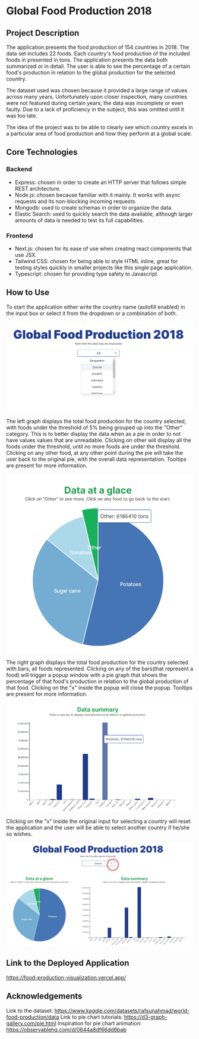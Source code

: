 # Global Food Production 2018

## Project Description

The application presents the food production of 154 countries in 2018. The data set includes 22 foods. Each country's food production of the included foods in presented in tons. The application presents the data both summarized or in detail. The user is able to see the percentage of a certain food's production in relation to the global production for the selected country.

The dataset used was chosen because it provided a large range of values across many years. Unfortunately upon closer inspection, many countries were not featured during certain years; the data was incomplete or even faulty. Due to a lack of proficiency in the subject, this was omitted until it was too late. 

The idea of the project was to be able to clearly see which country excels in a particular area of food production and how they perform at a global scale.

## Core Technologies

### Backend
- Express: chosen in order to create an HTTP server that follows simple REST architecture. 
- Node.js: chosen because familiar with it mainly. It works with async requests and its non-blocking incoming requests.
- Mongodb: used to create schemas in order to organize the data.
- Elastic Search: used to quickly search the data available, although larger amounts of data is needed to test its full capabilities.

### Frontend
- Next.js: chosen for its ease of use when creating react components that use JSX.
- Tailwind CSS: chosen for being able to style HTML inline, great for testing styles quickly in smaller projects like this single page application.
- Typescript: chosen for providing type safety to Javascript. 

## How to Use

To start the application either write the country name (autofill enabled) in the input box or select it from the dropdown or a combination of both.

![alt text](image.png)

The left graph displays the total food production for the country selected, with foods under the threshold of 5% being grouped up into the "Other" category. This is to better display the data when as a pie in order to not have values values that are unreadable. Clicking on other will display all the foods under the threshold, until no more foods are under the threshold. Clicking on any other food, at any other point during the pie will take the user back to the original pie, with the overall data representation. Tooltips are present for more information.

![alt text](image-1.png)

The right graph displays the total food production for the country selected with bars, all foods represented. Clicking on any of the bars(that represent a food) will trigger a popup window with a pie graph that shows the percentage of that food's production in relation to the global production of that food. Clicking on the "x" inside the popup will close the popup. Tooltips are present for more information.

![alt text](image-2.png)

Clicking on the "x" inside the original input for selecting a country will reset the application and the user will be able to select another country if he/she so wishes.

![alt text](image-3.png)

## Link to the Deployed Application

https://food-production-visualization.vercel.app/

## Acknowledgements

Link to the dataset: https://www.kaggle.com/datasets/rafsunahmad/world-food-production/data 
Link to pie chart tutorials: https://d3-graph-gallery.com/pie.html 
Inspiration for pie chart animation: https://observablehq.com/d/0644a8df66dd6bab 
